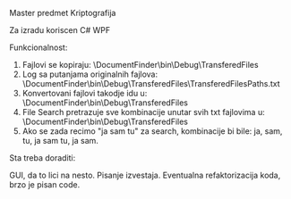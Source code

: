 Master predmet Kriptografija

Za izradu koriscen C# WPF


Funkcionalnost:

1. Fajlovi se kopiraju: \DocumentFinder\bin\Debug\TransferedFiles
2. Log sa putanjama originalnih fajlova: \DocumentFinder\bin\Debug\TransferedFiles\TransferedFilesPaths.txt
3. Konvertovani fajlovi takodje idu u: \DocumentFinder\bin\Debug\TransferedFiles
4. File Search pretrazuje sve kombinacije unutar svih txt fajlovima u: \DocumentFinder\bin\Debug\TransferedFiles
5. Ako se zada recimo "ja sam tu" za search, kombinacije bi bile: ja, sam, tu, ja sam tu, ja sam.


Sta treba doraditi:

GUI, da to lici na nesto. Pisanje izvestaja. Eventualna refaktorizacija koda, brzo je pisan code.
